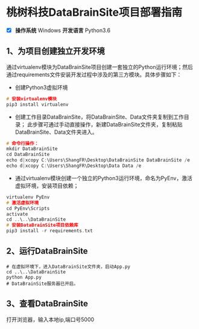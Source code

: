 # 桃树科技DataBrainSite项目部署指南

- [x] **操作系统** Windows  **开发语言**  Python3.6 

## 1、为项目创建独立开发环境

通过virtualenv模块为DataBrainSite项目创建一套独立的Python运行环境；然后通过requirements文件安装开发过程中涉及的第三方模块。具体步骤如下：

- 创建Python3虚拟环境 

```c
# 安装virtualenv模块
pip3 install virtualenv 
```

- 创建工作目录DataBrainSite，将DataBrainSite、Data文件夹复制到工作目录； 此步骤可通过手动直接操作，新建DataBrainSite文件夹，复制粘贴DataBrainSite、Data文件夹进入。
```c
# 命令行操作：
mkdir DataBrainSite
cd DataBrainSite
echo d|xcopy C:\Users\ShangFR\Desktop\DataBrainSite DataBrainSite /e
echo d|xcopy C:\Users\ShangFR\Desktop\Data Data /e
```

- 通过virtualenv模块创建一个独立的Python3运行环境，命名为PyEnv，激活虚拟环境，安装项目依赖；
```c
virtualenv PyEnv
# 激活虚拟环境
cd PyEnv\Scripts
activate
cd ..\..\DataBrainSite
# 安装DataBrainSite项目依赖库
pip3 install -r requirements.txt
```
## 2、运行DataBrainSite

```
# 在虚拟环境下，进入DataBrainSite文件夹，启动App.py
cd ..\..\DataBrainSite
python App.py
# DataBrainSite服务器已开启。 
```

## 3、查看DataBrainSite      

打开浏览器，输入本地ip,端口号5000



